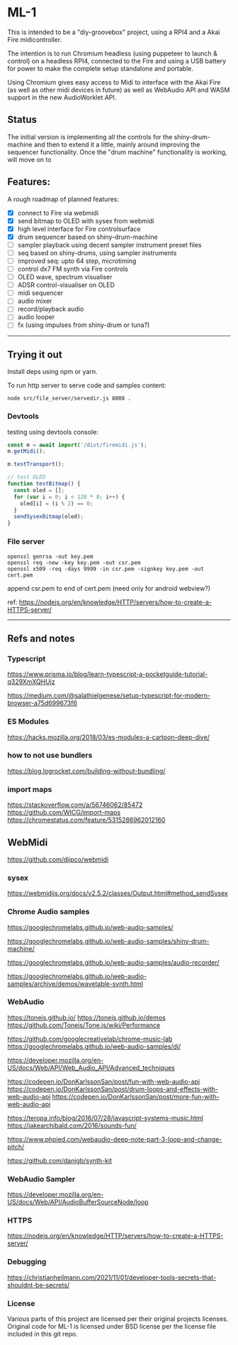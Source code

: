 # ML-1

This is intended to be a "diy-groovebox" project, using a RPI4 and a Akai Fire midicontroller.

The intention is to run Chromium headless (using puppeteer to launch & control) on a headless RPI4, connected to the Fire and using a USB battery for power to make the complete setup standalone and portable.

Using Chromium gives easy access to Midi to interface with the Akai Fire (as well as other midi devices in future) as well as WebAudio API and WASM support in the new AudioWorklet API.

## Status

The initial version is implementing all the controls for the shiny-drum-machine and then to extend it a little, mainly around improving the sequencer functionality. Once the "drum machine" functionality is working, will move on to 


## Features:

A rough roadmap of planned features:

- [x] connect to Fire via webmidi
- [x] send bitmap to OLED with sysex from webmidi
- [x] high level interface for Fire controlsurface
- [x] drum sequencer based on shiny-drum-machine
- [ ] sampler playback using decent sampler instrument preset files
- [ ] seq based on shiny-drums, using sampler instruments
- [ ] improved seq: upto 64 step, microtiming
- [ ] control dx7 FM synth via Fire controls
- [ ] OLED wave, spectrum visualiser
- [ ] ADSR control-visualiser on OLED
- [ ] midi sequencer
- [ ] audio mixer
- [ ] record/playback audio
- [ ] audio looper
- [ ] fx (using impulses from shiny-drum or tuna?)

---
## Trying it out

Install deps using npm or yarn.

To run http server to serve code and samples content:
```
node src/file_server/servedir.js 8008 .
```

### Devtools

testing using devtools console:
``` javascript
const m = await import('/dist/firemidi.js');
m.getMidi();

m.testTransport();

// test OLED
function testBitmap() {
  const oled = [];
  for (var i = 0; i < 128 * 8; i++) {
    oled[i] = (i % 2) == 0;
  }
  sendSysexBitmap(oled);
}
```

### File server

```
openssl genrsa -out key.pem
openssl req -new -key key.pem -out csr.pem
openssl x509 -req -days 9999 -in csr.pem -signkey key.pem -out cert.pem
```
append csr.pem to end of cert.pem (need only for android webview?)

ref: https://nodejs.org/en/knowledge/HTTP/servers/how-to-create-a-HTTPS-server/


---

## Refs and notes

### Typescript

https://www.prisma.io/blog/learn-typescript-a-pocketguide-tutorial-q329XmXQHUjz

https://medium.com/@salathielgenese/setup-typescript-for-modern-browser-a75d699673f6

### ES Modules

https://hacks.mozilla.org/2018/03/es-modules-a-cartoon-deep-dive/

### how to not use bundlers

https://blog.logrocket.com/building-without-bundling/

### import maps
https://stackoverflow.com/a/56746062/85472
https://github.com/WICG/import-maps
https://chromestatus.com/feature/5315286962012160

## WebMidi

https://github.com/djipco/webmidi

### sysex
https://webmidijs.org/docs/v2.5.2/classes/Output.html#method_sendSysex

### Chrome Audio samples

https://googlechromelabs.github.io/web-audio-samples/

https://googlechromelabs.github.io/web-audio-samples/shiny-drum-machine/

https://googlechromelabs.github.io/web-audio-samples/audio-recorder/

https://googlechromelabs.github.io/web-audio-samples/archive/demos/wavetable-synth.html

### WebAudio

https://tonejs.github.io/
https://tonejs.github.io/demos
https://github.com/Tonejs/Tone.js/wiki/Performance

https://github.com/googlecreativelab/chrome-music-lab
https://googlechromelabs.github.io/web-audio-samples/dj/

https://developer.mozilla.org/en-US/docs/Web/API/Web_Audio_API/Advanced_techniques

https://codepen.io/DonKarlssonSan/post/fun-with-web-audio-api
https://codepen.io/DonKarlssonSan/post/drum-loops-and-effects-with-web-audio-api
https://codepen.io/DonKarlssonSan/post/more-fun-with-web-audio-api

https://teropa.info/blog/2016/07/28/javascript-systems-music.html
https://jakearchibald.com/2016/sounds-fun/

https://www.phpied.com/webaudio-deep-note-part-3-loop-and-change-pitch/

https://github.com/danigb/synth-kit

### WebAudio Sampler

https://developer.mozilla.org/en-US/docs/Web/API/AudioBufferSourceNode/loop

### HTTPS

https://nodejs.org/en/knowledge/HTTP/servers/how-to-create-a-HTTPS-server/

### Debugging

https://christianheilmann.com/2021/11/01/developer-tools-secrets-that-shouldnt-be-secrets/

### License

Various parts of this project are licensed per their original projects licenses. Original code for ML-1 is licensed under BSD license per the license file included in this git repo.